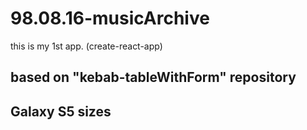 # 98.08.16-musicArchive
this is my 1st app.
(create-react-app)

## based on "kebab-tableWithForm" repository
## Galaxy S5 sizes
